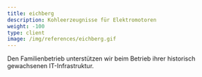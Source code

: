```yaml
---
title: eichberg
description: Kohleerzeugnisse für Elektromotoren
weight: -100
type: client
image: /img/references/eichberg.gif
---
```

Den Familienbetrieb unterstützen wir beim Betrieb ihrer historisch gewachsenen IT-Infrastruktur.
